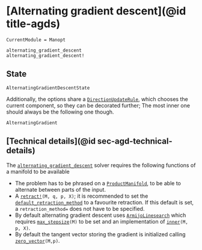 # [Alternating gradient descent](@id title-agds)

```@meta
CurrentModule = Manopt
```

```@docs
alternating_gradient_descent
alternating_gradient_descent!
```

## State

```@docs
AlternatingGradientDescentState
```

Additionally, the options share a [`DirectionUpdateRule`](@ref),
which chooses the current component, so they can be decorated further;
The most inner one should always be the following one though.

```@docs
AlternatingGradient
```


## [Technical details](@id sec-agd-technical-details)

The [`alternating_gradient_descent`](@ref) solver requires the following functions of a manifold to be available

* The problem has to be phrased on a [`ProductManifold`](https://juliamanifolds.github.io/ManifoldsBase.jl/stable/metamanifolds/#ProductManifold), to be able to
alternate between parts of the input.
* A [`retract!`](https://juliamanifolds.github.io/ManifoldsBase.jl/stable/retractions/)`(M, q, p, X)`; it is recommended to set the [`default_retraction_method`](https://juliamanifolds.github.io/ManifoldsBase.jl/stable/retractions/#ManifoldsBase.default_retraction_method-Tuple{AbstractManifold}) to a favourite retraction. If this default is set, a `retraction_method=` does not have to be specified.
* By default alternating gradient descent uses [`ArmijoLinesearch`](@ref) which requires [`max_stepsize`](@ref)`(M)` to be set and an implementation of [`inner`](https://juliamanifolds.github.io/ManifoldsBase.jl/stable/functions/#ManifoldsBase.inner-Tuple%7BAbstractManifold,%20Any,%20Any,%20Any%7D)`(M, p, X)`.
* By default the tangent vector storing the gradient is initialized calling [`zero_vector`](https://juliamanifolds.github.io/ManifoldsBase.jl/stable/functions/#ManifoldsBase.zero_vector-Tuple{AbstractManifold,%20Any})`(M,p)`.
